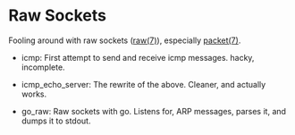 # Raw Sockets

Fooling around with raw sockets ([raw(7)](https://www.man7.org/linux/man-pages/man7/raw.7.html)), especially [packet(7)](https://www.man7.org/linux/man-pages/man7/packet.7.html).

- icmp: First attempt to send and receive icmp messages. hacky, incomplete.

- icmp_echo_server: The rewrite of the above. Cleaner, and actually works.

- go_raw: Raw sockets with go. Listens for, ARP messages, parses it, and dumps it to stdout.
